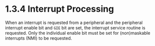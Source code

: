 # 1.3.4 Interrupt Processing

When an interrupt is requested from a peripheral and the peripheral interrupt enable bit and `GIE` bit are set, the interrupt service routine is requested. Only the individual enable bit must be set for (non)maskable interrupts (NMI) to be requested.
